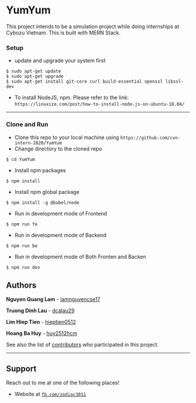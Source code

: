 # YumYum

This project intends to be a simulation project while doing internships at Cybozu Vietnam. This is built with MERN Stack.

### Setup

- update and upgrade your system first

```shell
$ sudo apt-get update
$ sudo apt-get upgrade
$ sudo apt-get install git-core curl build-essential openssl libssl-dev
```

- To install NodeJS, npm. Please refer to the link:
`https://linuxize.com/post/how-to-install-node-js-on-ubuntu-18.04/`

---

### Clone and Run
- Clone this repo to your local machine using `https://github.com/cvn-intern-2020/YumYum`
- Change directory to the cloned repo
```shell
$ cd YumYum
```
- Install npm packages
```shell
$ npm install
```
- Install npm global package
```shell
$ npm install -g @babel/node
```

- Run in development mode of Frontend
```shell
$ npm run fe
```

- Run in development mode of Backend
```shell
$ npm run be
```

- Run in development mode of Both Fronten and Backen
```shell
$ npm run dev
```

## Authors

**Nguyen Quang Lam** - [lamnguyencse17](https://github.com/lamnguyencse17)

**Truong Dinh Lau** - [dcalau29](https://github.com/dcalau29)

**Lim Hiep Tien** - [hieptien0512](https://github.com/hieptien0512)

**Hoang Ba Huy** - [huy2512hcm](https://github.com/huy2512hcm)

See also the list of [contributors](https://github.com/cvn-intern-2020/YumYum/graphs/contributors) who participated in this project.

---
## Support

Reach out to me at one of the following places!

- Website at <a href="https://www.facebook.com/zodiac3011" target="_blank">`fb.com/zodiac3011`</a>

